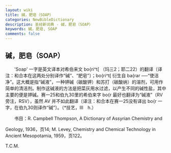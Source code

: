 ```yaml
---
layout: wiki
title: 碱，肥皂（SOAP）
categories: NewBibleDictionary
description: 圣经新词典 - 碱，肥皂（SOAP）
keywords: 碱，肥皂, SOAP
comments: false
---
```


## 碱，肥皂（SOAP）

　　'Soap' 一字是英文译本对希伯来文 bo{ri^t[ （玛三2；耶二22）的翻译〔译注：和合本在这两处分别译作“碱”、“肥皂”〕；bo{ri^t[ 衍生自 ba{rar ──“使洁净”。这大概是指“碱液”，一种钾碱（碳酸钾）和苏打（碳酸纳）的溶剂，可用作简单的清洁剂。制作这碱液的方法是把菜灰用水过滤，以产生不同的碱性盐，其中主要的便是钾碱。赛一25和伯九30里的希伯来字 bo{r 最好也翻译为“碱液”（RV 旁注，RSV），虽然 AV 并不如此翻译〔译注：和合本在赛一25没有译出 bo{r 一字，在伯九30则译作“碱”〕。（*技艺，III　h.）

　　书目：R. Campbell Thompson, A Dictionary of Assyrian Chemistry and

Geology, 1936，页14; M. Levey, Chemistry and Chemical Technology in Ancient Mesopotamia, 1959，页122。

T.C.M.








